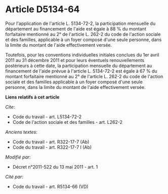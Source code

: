 # Article D5134-64

Pour l'application de l'article L. 5134-72-2, la participation mensuelle du département au financement de l'aide est égale à
88 % du montant forfaitaire mentionné au 2° de l'article L. 262-2 du code de l'action sociale et des familles, applicable à
un foyer composé d'une seule personne, dans la limite du montant de l'aide effectivement versée.

Toutefois, pour les conventions individuelles initiales conclues du 1er avril 2011 au 31 décembre 2011 et pour leurs
éventuels renouvellements postérieurs à cette date, la participation mensuelle du département au financement de l'aide prévue
à l'article L. 5134-72-2 est égale à 67 % du montant forfaitaire mentionné au 2° de l'article L. 262-2 du code de l'action
sociale et des familles applicable à un foyer composé d'une seule personne, dans la limite du montant de l'aide effectivement
versée.

**Liens relatifs à cet article**

_Cite_:

  - Code du travail - art. L5134-72-2
  - Code de l'action sociale et des familles - art. L262-2

_Anciens textes_:

  - Code du travail - art. R322-17-7 (Ab)
  - Code du travail - art. R322-17-7 I (Ab)

_Modifié par_:

  - Décret n°2011-522 du 13 mai 2011 - art. 1

_Cité par_:

  - Code du travail - art. R5134-66 (VD)
